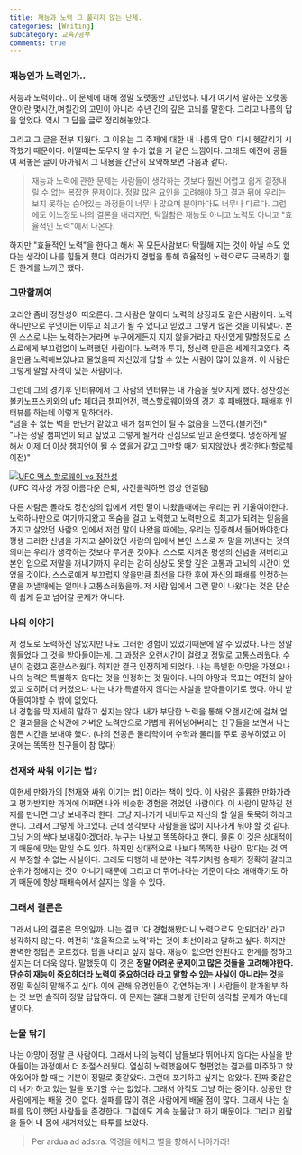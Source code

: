 ```yaml
---
title: 재능과 노력 그 풀리지 않는 난제.
categories: [Writing]
subcategory: 교육/공부
comments: true
---
```


### 재능인가 노력인가..
재능과 노력이라.. 이 문제에 대해 정말 오랫동안 고민했다. 내가 여기서 말하는 오랫동안이란 몇시간,며칠간의 고민이 아니라 수년 간의 깊은 고뇌를 말한다. 그리고 나름의 답을 얻었다. 역시 그 답을 글로 정리해놓았다.  

그리고 그 글을 전부 지웠다. 그 이유는 그 주제에 대한 내 나름의 답이 다시 헷갈리기 시작했기 때문이다. 어떨때는 도무지 알 수가 없을 거 같은 느낌이다. 그래도 예전에 공들여 써놓은 글이 아까워서 그 내용을 간단히 요약해보면 다음과 같다.

> 재능과 노력에 관한 문제는 사람들이 생각하는 것보다 훨씬 어렵고 쉽게 결정내릴 수 없는 복잡한 문제이다. 정말 많은 요인을 고려해야 하고 결과 뒤에 우리는 보지 못하는 숨어있는 과정들이 너무나 많으며 분야마다도 너무나 다르다. 그럼에도 어느정도 나의 결론을 내리자면, 탁월함은 재능도 아니고 노력도 아니고 "효율적인 노력"에서 나온다.  

하지만 "효율적인 노력"을 한다고 해서 꼭 모든사람보다 탁월해 지는 것이 아닐 수도 있다는 생각이 나를 힘들게 했다. 여러가지 경험을 통해 효율적인 노력으로도 극복하기 힘든 한계를 느끼곤 했다.  

### 그만할께여
코리안 좀비 정찬성이 떠오른다. 그 사람은 말이다 노력의 상징과도 같은 사람이다. 노력하나만으로 무엇이든 이루고 최고가 될 수 있다고 믿었고 그렇게 많은 것을 이뤄냈다. 본인 스스로 나는 노력하는거라면 누구에게든지 지지 않을거라고 자신있게 말할정도로 스스로에게 부끄럼없이 노력했던 사람이다. 노력과 투지, 정신력 만큼은 세계최고였다. 죽을만큼 노력해보았냐고 물었을때 자신있게 답할 수 있는 사람이 많이 있을까. 이 사람은 그렇게 말할 자격이 있는 사람이다.

그런데 그의 경기후 인터뷰에서 그 사람의 인터뷰는 내 가슴을 찢어지게 했다. 정찬성은 볼카노프스키와의 ufc 페더급 챔피언전, 맥스할로웨이와의 경기 후 패배했다. 패배후 인터뷰를 하는데 이렇게 말하더라.  
"넘을 수 없는 벽을 만난거 같았고 내가 챔피언이 될 수 없음을 느낀다.(볼카전)"  
"나는 정말 챔피언이 되고 싶었고 그렇게 될거라 진심으로 믿고 훈련했다. 냉정하게 말해서 이제 더 이상 챔피언이 될 수 없을거 같고 그만할 때가 되지않았나 생각한다(할로웨이전)"  

[![UFC 맥스 할로웨이 vs 정찬성](https://img.youtube.com/vi/LwiPUm95RPM&t=276s/o.jpg)](https://youtu.be/LwiPUm95RPM&t=276s)  
(UFC 역사상 가장 아름다운 은퇴, 사진클릭하면 영상 연결됨)

다른 사람은 몰라도 정찬성의 입에서 저런 말이 나왔을때에는 우리는 귀 기울여야한다. 노력하나만으로 여기까지왔고 목숨을 걸고 노력했고 노력만으로 최고가 되려는 믿음을 가지고 살았던 사람의 입에서 저런 말이 나왔을 때에는, 우리는 집중해서 들어봐야한다.
평생 그러한 신념을 가지고 살아왔던 사람의 입에서 본인 스스로 저 말을 꺼낸다는 것의 의미는 우리가 생각하는 것보다 무거운 것이다. 스스로 지켜온 평생의 신념을 져버리고 본인 입으로 저말을 꺼내기까지 우리는 감히 상상도 못할 깊은 고통과 고뇌의 시간이 있었을 것이다. 스스로에게 부끄럽지 않을만큼 최선을 다한 후에 자신의 패배를 인정하는 말을 꺼낼때에는 얼마나 고통스러웠을까. 저 사람 입에서 그런 말이 나왔다는 것은 단순히 쉽게 듣고 넘어갈 문제가 아니다.


### 나의 이야기
저 정도로 노력하진 않았지만 나도 그러한 경험이 있었기때문에 알 수 있었다. 나는 정말 힘들었다 그 것을 받아들이는게. 그 과정은 오랜시간이 걸렸고 정말로 고통스러웠다. 수 년이 걸렸고 혼란스러웠다. 하지만 결국 인정하게 되었다. 나는 특별한 야망을 가졌으나 나의 능력은 특별하지 않다는 것을 인정하는 것 말이다. 나의 야망과 목표는 여전히 살아있고 오히려 더 커졌으나 나는 내가 특별하지 않다는 사실을 받아들이기로 했다. 아니 받아들여야할 수 밖에 없었다.  
내 경험을 막 자세히 말하고 싶지는 않다. 내가 부단한 노력을 통해 오랜시간에 걸쳐 얻은 결과물을 순식간에 가벼운 노력만으로 가볍게 뛰어넘어버리는 친구들을 보면서 나는 힘든 시간을 보내야 했다. (나의 전공은 물리학이며 수학과 물리를 주로 공부하였고 이 곳에는 똑똑한 친구들이 참 많다)

### 천재와 싸워 이기는 법?
이현세 만화가의 [천재와 싸워 이기는 법] 이라는 책이 있다. 이 사람은 훌륭한 만화가라고 평가받지만 과거에 어쩌면 나와 비슷한 경험을 겪었던 사람이다. 이 사람이 말하길 천재를 만나면 그냥 보내주라 한다. 그냥 지나가게 내비두고 자신의 할 일을 묵묵히 하라고 한다. 그래서 그렇게 하고있다. 근데 생각보다 사람들을 많이 지나가게 둬야 할 것 같다. 그냥 거의 싹다 보내줘야겠더라. 누구는 나보고 똑똑하다고 한다. 물론 이 것은 상대적이기 때문에 맞는 말일 수도 있다. 하지만 상대적으로 나보다 똑똑한 사람이 많다는 것 역시 부정할 수 없는 사실이다. 그래도 다행히 내 분야는 격투기처럼 승패가 정확히 갈리고 순위가 정해지는 것이 아니기 때문에 그리고 더 뛰어나다는 기준이 다소 애매하기도 하기 때문에 항상 패배속에서 살지는 않을 수 있다.

### 그래서 결론은
그래서 나의 결론은 무엇일까. 나는 결코 '다 경험해봤더니 노력으로도 안되더라' 라고 생각하지 않는다. 여전히 '효율적으로 노력'하는 것이 최선이라고 말하고 싶다. 하지만 완벽한 정답은 모르겠다. 답을 내리고 싶지 않다. 재능이 없으면 안된다고 한계를 정하고 싶지는 더 더욱 않다. 말했듯이 이 것은 **정말 어려운 문제이고 많은 것들을 고려해야한다. 단순히 재능이 중요하더라 노력이 중요하더라 라고 말할 수 있는 사실이 아니라는 것**을 정말 확실히 말해주고 싶다. 이에 관해 유명인들이 강연하는거나 사람들이 왈가왈부 하는 것 보면 솔직히 정말 답답하다. 이 문제는 절대 그렇게 간단히 생각할 문제가 아닌데 말이다. 

### 눈물 닦기
나는 야먕이 정말 큰 사람이다. 그래서 나의 능력이 남들보다 뛰어나지 않다는 사실을 받아들이는 과정에서 더 좌절스러웠다. 열심히 노력했음에도 형편없는 결과를 마주하고 앉아있어야 할 때는 기분이 정말로 좆같았다. 그런데 포기하고 싶지는 않았다. 진짜 좆같은데 내가 하고 있는 일을 포기할 수는 없었다. 그래서 아직도 그냥 하는 중이다. 성공만 한 사람에게는 배울 것이 없다. 실패를 많이 겪은 사람에게 배울 점이 많다. 그래서 나는 실패를 많이 했던 사람들을 존경한다. 그럼에도 계속 눈물닦고 하기 때문이다. 그리고 왼팔을 들어 내 몸에 새겨져있는 타투를 보았다.  
> Per ardua ad adstra. 역경을 헤치고 별을 향해서 나아가라!
